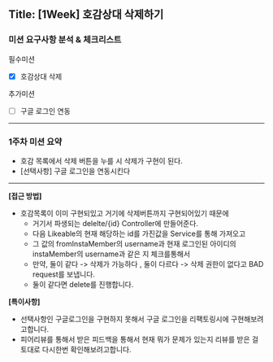 ## Title: [1Week] 호감상대 삭제하기

### 미션 요구사항 분석 & 체크리스트
필수미션
- [x] 호감상대 삭제

추가미션
- [ ] 구글 로그인 연동

---

### 1주차 미션 요약

- 호감 목록에서 삭제 버튼을 누를 시 삭제가 구현이 된다.
- [선택사항] 구글 로그인을 연동시킨다
---

**[접근 방법]**
 
- 호감목록이 이미 구현되있고 거기에 삭제버튼까지 구현되어있기 때문에 
  - 거기서 파생되는 delelte/{id} Controller에 만들어준다.
  - 다음 Likeable의 현재 해당하는 id를 가진값을 Service를 통해 가져오고
  - 그 값의 fromInstaMember의 username과 현재 로그인된 아이디의 instaMember의 username과 같은 지 체크를통해서
  - 만약, 둘이 같다 -> 삭제가 가능하다 , 둘이 다르다 -> 삭제 권한이 없다고 BAD request를 보냅니다.
  - 둘이 같다면 delete를 진행합니다.
    



**[특이사항]**

- 선택사항인 구글로그인을 구현하지 못해서 구글 로그인을 리팩토링시에 구현해보려고합니다.
- 피어리뷰를 통해서 받은 피드백을 통해서 현재 뭐가 문제가 있는지 리뷰를 받은 걸 토대로 다시한번 확인해보려고합니다.
